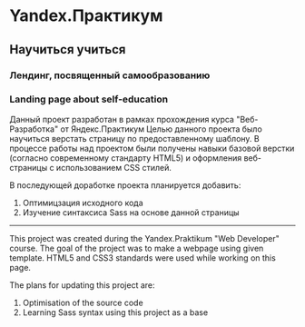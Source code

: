 # Yandex.Практикум

## Научиться учиться

### Лендинг, посвященный самообразованию

### Landing page about self-education

Данный проект разработан в рамках прохождения курса "Веб-Разработка" от Яндекс.Практикум
Целью данного проекта было научиться верстать страницу по предоставленному шаблону. В процессе работы над проектом были получены навыки базовой верстки (согласно современному стандарту HTML5) и оформления веб-страницы с использованием CSS стилей.

В последующей доработке проекта планируется добавить:

1. Оптимицзация исходного кода
2. Изучение синтаксиса Sass на основе данной страницы

---

This project was created during the Yandex.Praktikum "Web Developer" course.
The goal of the project was to make a webpage using given template. HTML5 and CSS3 standards were used while working on this page.

The plans for updating this project are:

1. Optimisation of the source code
2. Learning Sass syntax using this project as a base
